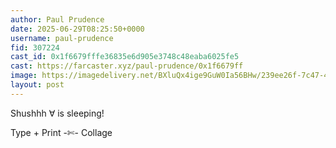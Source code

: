 ```yaml
---
author: Paul Prudence
date: 2025-06-29T08:25:50+0000
username: paul-prudence
fid: 307224
cast_id: 0x1f6679fffe36835e6d905e3748c48eaba6025fe5
cast: https://farcaster.xyz/paul-prudence/0x1f6679ff
image: https://imagedelivery.net/BXluQx4ige9GuW0Ia56BHw/239ee26f-7c47-453a-83ff-783289f6a300/original
layout: post
---
```

Shushhh ∀ is sleeping!  
  
Type + Print -✄- Collage  

<img src='https://imagedelivery.net/BXluQx4ige9GuW0Ia56BHw/239ee26f-7c47-453a-83ff-783289f6a300/original' alt='' referrerpolicy='no-referrer'/>